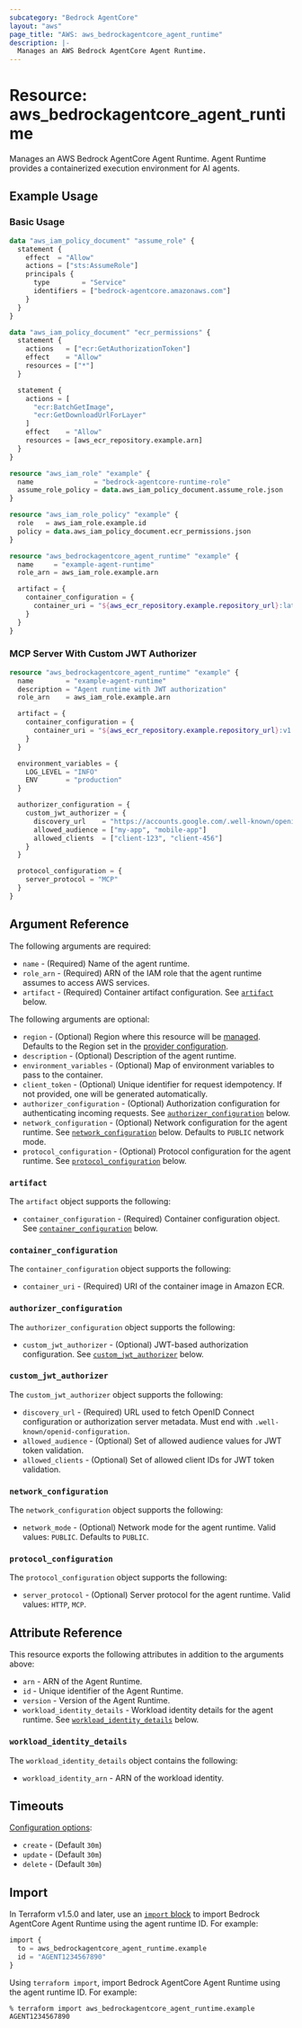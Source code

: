 ```yaml
---
subcategory: "Bedrock AgentCore"
layout: "aws"
page_title: "AWS: aws_bedrockagentcore_agent_runtime"
description: |-
  Manages an AWS Bedrock AgentCore Agent Runtime.
---
```


# Resource: aws_bedrockagentcore_agent_runtime

Manages an AWS Bedrock AgentCore Agent Runtime. Agent Runtime provides a containerized execution environment for AI agents.

## Example Usage

### Basic Usage

```terraform
data "aws_iam_policy_document" "assume_role" {
  statement {
    effect  = "Allow"
    actions = ["sts:AssumeRole"]
    principals {
      type        = "Service"
      identifiers = ["bedrock-agentcore.amazonaws.com"]
    }
  }
}

data "aws_iam_policy_document" "ecr_permissions" {
  statement {
    actions   = ["ecr:GetAuthorizationToken"]
    effect    = "Allow"
    resources = ["*"]
  }

  statement {
    actions = [
      "ecr:BatchGetImage",
      "ecr:GetDownloadUrlForLayer"
    ]
    effect    = "Allow"
    resources = [aws_ecr_repository.example.arn]
  }
}

resource "aws_iam_role" "example" {
  name               = "bedrock-agentcore-runtime-role"
  assume_role_policy = data.aws_iam_policy_document.assume_role.json
}

resource "aws_iam_role_policy" "example" {
  role   = aws_iam_role.example.id
  policy = data.aws_iam_policy_document.ecr_permissions.json
}

resource "aws_bedrockagentcore_agent_runtime" "example" {
  name     = "example-agent-runtime"
  role_arn = aws_iam_role.example.arn

  artifact = {
    container_configuration = {
      container_uri = "${aws_ecr_repository.example.repository_url}:latest"
    }
  }
}
```

### MCP Server With Custom JWT Authorizer

```terraform
resource "aws_bedrockagentcore_agent_runtime" "example" {
  name        = "example-agent-runtime"
  description = "Agent runtime with JWT authorization"
  role_arn    = aws_iam_role.example.arn

  artifact = {
    container_configuration = {
      container_uri = "${aws_ecr_repository.example.repository_url}:v1.0"
    }
  }

  environment_variables = {
    LOG_LEVEL = "INFO"
    ENV       = "production"
  }

  authorizer_configuration = {
    custom_jwt_authorizer = {
      discovery_url    = "https://accounts.google.com/.well-known/openid-configuration"
      allowed_audience = ["my-app", "mobile-app"]
      allowed_clients  = ["client-123", "client-456"]
    }
  }

  protocol_configuration = {
    server_protocol = "MCP"
  }
}
```

## Argument Reference

The following arguments are required:

* `name` - (Required) Name of the agent runtime.
* `role_arn` - (Required) ARN of the IAM role that the agent runtime assumes to access AWS services.
* `artifact` - (Required) Container artifact configuration. See [`artifact`](#artifact) below.

The following arguments are optional:

* `region` - (Optional) Region where this resource will be [managed](https://docs.aws.amazon.com/general/latest/gr/rande.html#regional-endpoints). Defaults to the Region set in the [provider configuration](https://registry.terraform.io/providers/hashicorp/aws/latest/docs#aws-configuration-reference).
* `description` - (Optional) Description of the agent runtime.
* `environment_variables` - (Optional) Map of environment variables to pass to the container.
* `client_token` - (Optional) Unique identifier for request idempotency. If not provided, one will be generated automatically.
* `authorizer_configuration` - (Optional) Authorization configuration for authenticating incoming requests. See [`authorizer_configuration`](#authorizer_configuration) below.
* `network_configuration` - (Optional) Network configuration for the agent runtime. See [`network_configuration`](#network_configuration) below. Defaults to `PUBLIC` network mode.
* `protocol_configuration` - (Optional) Protocol configuration for the agent runtime. See [`protocol_configuration`](#protocol_configuration) below.

### `artifact`

The `artifact` object supports the following:

* `container_configuration` - (Required) Container configuration object. See [`container_configuration`](#container_configuration) below.

### `container_configuration`

The `container_configuration` object supports the following:

* `container_uri` - (Required) URI of the container image in Amazon ECR.

### `authorizer_configuration`

The `authorizer_configuration` object supports the following:

* `custom_jwt_authorizer` - (Optional) JWT-based authorization configuration. See [`custom_jwt_authorizer`](#custom_jwt_authorizer) below.

### `custom_jwt_authorizer`

The `custom_jwt_authorizer` object supports the following:

* `discovery_url` - (Required) URL used to fetch OpenID Connect configuration or authorization server metadata. Must end with `.well-known/openid-configuration`.
* `allowed_audience` - (Optional) Set of allowed audience values for JWT token validation.
* `allowed_clients` - (Optional) Set of allowed client IDs for JWT token validation.

### `network_configuration`

The `network_configuration` object supports the following:

* `network_mode` - (Optional) Network mode for the agent runtime. Valid values: `PUBLIC`. Defaults to `PUBLIC`.

### `protocol_configuration`

The `protocol_configuration` object supports the following:

* `server_protocol` - (Optional) Server protocol for the agent runtime. Valid values: `HTTP`, `MCP`.

## Attribute Reference

This resource exports the following attributes in addition to the arguments above:

* `arn` - ARN of the Agent Runtime.
* `id` - Unique identifier of the Agent Runtime.
* `version` - Version of the Agent Runtime.
* `workload_identity_details` - Workload identity details for the agent runtime. See [`workload_identity_details`](#workload_identity_details) below.

### `workload_identity_details`

The `workload_identity_details` object contains the following:

* `workload_identity_arn` - ARN of the workload identity.

## Timeouts

[Configuration options](https://developer.hashicorp.com/terraform/language/resources/syntax#operation-timeouts):

* `create` - (Default `30m`)
* `update` - (Default `30m`)
* `delete` - (Default `30m`)

## Import

In Terraform v1.5.0 and later, use an [`import` block](https://developer.hashicorp.com/terraform/language/import) to import Bedrock AgentCore Agent Runtime using the agent runtime ID. For example:

```terraform
import {
  to = aws_bedrockagentcore_agent_runtime.example
  id = "AGENT1234567890"
}
```

Using `terraform import`, import Bedrock AgentCore Agent Runtime using the agent runtime ID. For example:

```console
% terraform import aws_bedrockagentcore_agent_runtime.example AGENT1234567890
```

